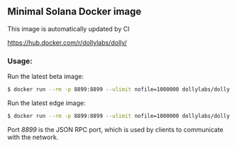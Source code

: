 ## Minimal Solana Docker image
This image is automatically updated by CI

https://hub.docker.com/r/dollylabs/dolly/

### Usage:
Run the latest beta image:
```bash
$ docker run --rm -p 8899:8899 --ulimit nofile=1000000 dollylabs/dolly:beta
```

Run the latest edge image:
```bash
$ docker run --rm -p 8899:8899 --ulimit nofile=1000000 dollylabs/dolly:edge
```

Port *8899* is the JSON RPC port, which is used by clients to communicate with the network.
